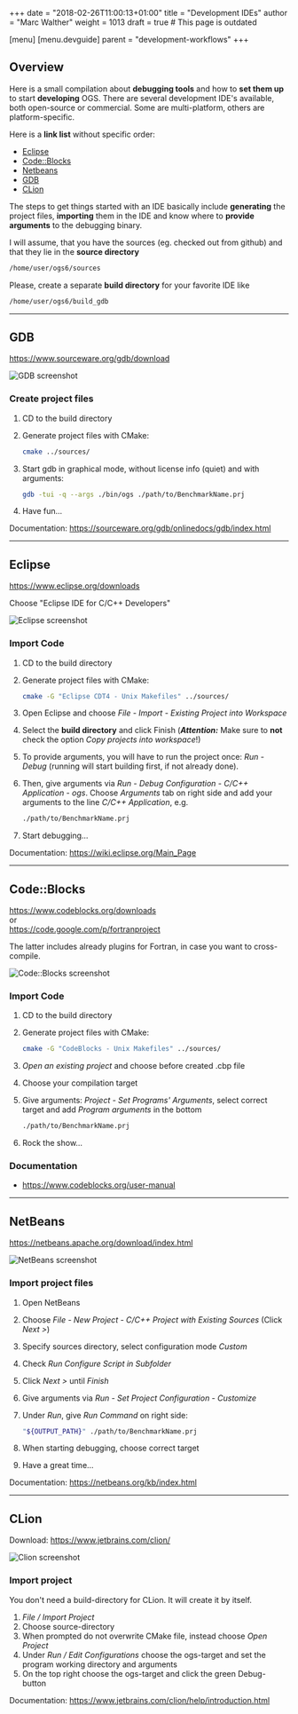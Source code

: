 +++
date = "2018-02-26T11:00:13+01:00"
title = "Development IDEs"
author = "Marc Walther"
weight = 1013
draft = true # This page is outdated

[menu]
  [menu.devguide]
    parent = "development-workflows"
+++

## Overview

Here is a small compilation about **debugging tools** and how to **set them up** to start **developing** OGS. There are several development IDE's available, both open-source or commercial. Some are multi-platform, others are platform-specific.

Here is a **link list** without specific order:

- [Eclipse](https://www.eclipse.org/)
- [Code::Blocks](https://www.codeblocks.org/)
- [Netbeans](https://netbeans.org/)
- [GDB](https://www.sourceware.org/gdb/)
- [CLion](https://www.jetbrains.com/clion/)

The steps to get things started with an IDE basically include **generating** the project files, **importing** them in the IDE and know where to **provide arguments** to the debugging binary.

I will assume, that you have the sources (eg. checked out from github) and that they lie in the **source directory**

```bash
/home/user/ogs6/sources
```

Please, create a separate **build directory** for your favorite IDE like

```bash
/home/user/ogs6/build_gdb
```

__________

## GDB

<https://www.sourceware.org/gdb/download>

![GDB screenshot](../gdb.png)

### Create project files

1. CD to the build directory
2. Generate project files with CMake:

    ```bash
    cmake ../sources/
    ```

3. Start gdb in graphical mode, without license info (quiet) and with arguments:

    ```bash
    gdb -tui -q --args ./bin/ogs ./path/to/BenchmarkName.prj
    ```

4. Have fun...

Documentation: <https://sourceware.org/gdb/onlinedocs/gdb/index.html>

__________

## Eclipse

<https://www.eclipse.org/downloads>

Choose "Eclipse IDE for C/C++ Developers"

![Eclipse screenshot](../eclipse.png)

### Import Code

1. CD to the build directory
2. Generate project files with CMake:

    ```bash
    cmake -G "Eclipse CDT4 - Unix Makefiles" ../sources/
    ```

3. Open Eclipse and choose *File - Import - Existing Project into Workspace*
4. Select the **build directory** and click Finish (***Attention:*** Make sure to **not** check the option *Copy projects into workspace*!)
5. To provide arguments, you will have to run the project once: *Run - Debug* (running will start building first, if not already done).
6. Then, give arguments via *Run - Debug Configuration - C/C++ Application - ogs*. Choose *Arguments* tab on right side and add your arguments to the line *C/C++ Application*, e.g.

    ```bash
    ./path/to/BenchmarkName.prj
    ```

7. Start debugging...

Documentation: <https://wiki.eclipse.org/Main_Page>

__________

## Code::Blocks

<https://www.codeblocks.org/downloads>  
or  
<https://code.google.com/p/fortranproject>

The latter includes already plugins for Fortran, in case you want to cross-compile.

![Code::Blocks screenshot](../codeblocks.png)

### Import Code

1. CD to the build directory
2. Generate project files with CMake:

    ```bash
    cmake -G "CodeBlocks - Unix Makefiles" ../sources/
    ```

3. *Open an existing project* and choose before created .cbp file
4. Choose your compilation target
5. Give arguments: *Project - Set Programs' Arguments*, select correct target and add *Program arguments* in the bottom

    ```bash
    ./path/to/BenchmarkName.prj
    ```

6. Rock the show...

### Documentation

- <https://www.codeblocks.org/user-manual>

__________

## NetBeans

<https://netbeans.apache.org/download/index.html>

![NetBeans screenshot](../netbeans.png)

### Import project files

1. Open NetBeans
2. Choose *File - New Project - C/C++ Project with Existing Sources* (Click *Next >*)
3. Specify sources directory, select configuration mode *Custom*
4. Check *Run Configure Script in Subfolder*
5. Click *Next >* until *Finish*
6. Give arguments via *Run - Set Project Configuration - Customize*
7. Under *Run*, give *Run Command* on right side:

    ```bash
    "${OUTPUT_PATH}" ./path/to/BenchmarkName.prj
    ```

8. When starting debugging, choose correct target
9. Have a great time...

Documentation: <https://netbeans.org/kb/index.html>

__________

## CLion

Download: <https://www.jetbrains.com/clion/>

![Clion screenshot](../clion.png)

### Import project

You don't need a build-directory for CLion. It will create it by itself.

1. *File / Import Project*
2. Choose source-directory
3. When prompted do not overwrite CMake file, instead choose *Open Project*
4. Under *Run / Edit Configurations* choose the ogs-target and set the program working directory and arguments
5. On the top right choose the ogs-target and click the green Debug-button

Documentation: <https://www.jetbrains.com/clion/help/introduction.html>
